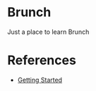 # Brunch
Just a place to learn Brunch

# References
- [Getting Started](https://brunch.io/docs/getting-started)
